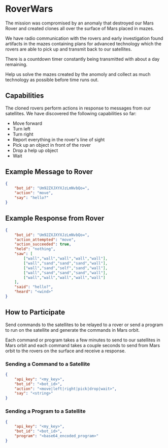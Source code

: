 # RoverWars

The mission was compromised by an anomaly that destroyed our Mars Rover and
created clones all over the surface of Mars placed in mazes.

We have radio communication with the rovers and early investigation found
artifacts in the mazes containing plans for advanced technology which the
rovers are able to pick up and transmit back to our satellites.

There is a countdown timer constantly being transmitted with about a day 
remaining.

Help us solve the mazes created by the anomoly and collect as much technology 
as possible before time runs out.


## Capabilities

The cloned rovers perform actions in response to messages from our satellites.
We have discovered the following capabilities so far:

- Move forward
- Turn left
- Turn right
- Report everything in the rover's line of sight
- Pick up an object in front of the rover
- Drop a help up object
- Wait


## Example Message to Rover

~~~json
{
    "bot_id": "Um92ZXJXYXJzLmNvbQo=",
    "action": "move",
    "say": "hello?"
}
~~~


## Example Response from Rover

~~~json
{
    "bot_id": "Um92ZXJXYXJzLmNvbQo=",
    "action_attempted": "move",
    "action_succeeded": true,
    "held": "nothing",
    "saw": [
        ["wall","wall","wall","wall","wall"],
        ["wall","sand","sand","sand","wall"],
        ["wall","sand","self","sand","wall"],
        ["wall","sand","sand","sand","wall"],
        ["wall","wall","wall","wall","wall"]
    ],
    "said": "hello?",
    "heard": "<wind>"
}
~~~


## How to Participate

Send commands to the satellites to be relayed to a rover or send a program to
run on the satellite and generate the commands in Mars orbit.

Each command or program takes a few minutes to send to our satellites in Mars 
orbit and each command takes a couple seconds to send from Mars orbit to the 
rovers on the surface and receive a response.


### Sending a Command to a Satellite

~~~json
{
    "api_key": "<my_key>",
    "bot_id": "<bot_id>",
    "action": "<move|left|right|pick|drop|wait>",
    "say": "<string>"
}
~~~


### Sending a Program to a Satellite

~~~json
{
    "api_key": "<my_key>",
    "bot_id": "<bot_id>",
    "program": "<base64_encoded_program>"
}
~~~



